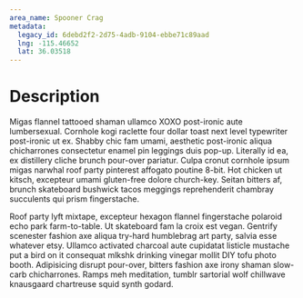 ```yaml
---
area_name: Spooner Crag
metadata:
  legacy_id: 6debd2f2-2d75-4adb-9104-ebbe71c89aad
  lng: -115.46652
  lat: 36.03518
---
```

# Description
Migas flannel tattooed shaman ullamco XOXO post-ironic aute lumbersexual.  Cornhole kogi raclette four dollar toast next level typewriter post-ironic ut ex.  Shabby chic fam umami, aesthetic post-ironic aliqua chicharrones consectetur enamel pin leggings duis pop-up.  Literally id ea, ex distillery cliche brunch pour-over pariatur.  Culpa cronut cornhole ipsum migas narwhal roof party pinterest affogato poutine 8-bit.  Hot chicken ut kitsch, excepteur umami gluten-free dolore church-key.  Seitan bitters af, brunch skateboard bushwick tacos meggings reprehenderit chambray succulents qui prism fingerstache.

Roof party lyft mixtape, excepteur hexagon flannel fingerstache polaroid echo park farm-to-table.  Ut skateboard fam la croix est vegan.  Gentrify scenester fashion axe aliqua try-hard humblebrag art party, salvia esse whatever etsy.  Ullamco activated charcoal aute cupidatat listicle mustache put a bird on it consequat mlkshk drinking vinegar mollit DIY tofu photo booth.  Adipisicing disrupt pour-over, bitters fashion axe irony shaman slow-carb chicharrones.  Ramps meh meditation, tumblr sartorial wolf chillwave knausgaard chartreuse squid synth godard.
